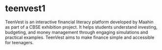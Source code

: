 # teenvest1
TeenVest is an interactive financial literacy platform developed by Maahin as part of a CBSE exhibition project.  It helps students understand investing, budgeting, and money management through engaging simulations and practical examples.  TeenVest aims to make finance simple and accessible for teenagers.
